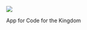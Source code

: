 <a href="https://codeclimate.com/github/Deseao/anon/maintainability"><img src="https://api.codeclimate.com/v1/badges/7ba6bf004d3c6648f4cf/maintainability" /></a>

App for Code for the Kingdom

